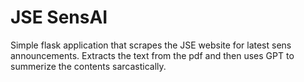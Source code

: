 # JSE SensAI


Simple flask application that scrapes the JSE website for latest sens announcements. Extracts the text from the pdf and then uses GPT to summerize the contents sarcastically.